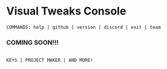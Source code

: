 # Visual Tweaks Console

```shell
COMMANDS: help | github | version | discord | exit | team
```



### COMING SOON!!!


```shell

KEYS | PROJECT MAKER | AND MORE!

```
